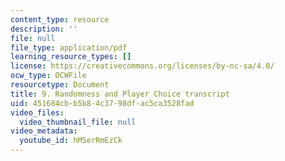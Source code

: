 ```yaml
---
content_type: resource
description: ''
file: null
file_type: application/pdf
learning_resource_types: []
license: https://creativecommons.org/licenses/by-nc-sa/4.0/
ocw_type: OCWFile
resourcetype: Document
title: 9. Randomness and Player Choice transcript
uid: 451684cb-b5b8-4c37-98df-ac5ca3528fad
video_files:
  video_thumbnail_file: null
video_metadata:
  youtube_id: hM5erRmEzCk
---
```

